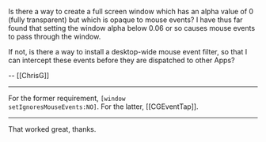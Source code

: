 Is there a way to create a full screen window which has an alpha value of 0 (fully transparent) but which is opaque to mouse events?
I have thus far found that setting the window alpha below 0.06 or so causes mouse events to pass through the window.

If not, is there a way to install a desktop-wide mouse event filter, so that I can intercept these events before they are dispatched to other Apps?

-- [[ChrisG]]

----
For the former requirement, <code>[window setIgnoresMouseEvents:NO]</code>. For the latter, [[CGEventTap]].

----
That worked great, thanks.
